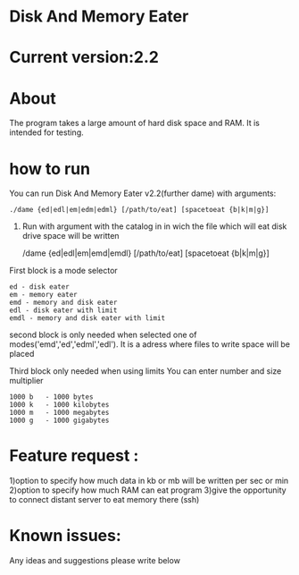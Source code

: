 Disk And Memory Eater
==
Current version:2.2
==
 About
=
The program takes a large amount of hard disk space and RAM. It is intended for testing.

 how to run
=

You can run Disk And Memory Eater v2.2(further dame) with arguments:

    ./dame {ed|edl|em|edm|edml} [/path/to/eat] [spacetoeat {b|k|m|g}] 

1) Run with argument with the catalog in in wich the file which will eat disk drive space will be written

      /dame {ed|edl|em|emd|emdl} [/path/to/eat] [spacetoeat {b|k|m|g}] 

First block is a mode selector

    ed - disk eater
    em - memory eater
    emd - memory and disk eater
    edl - disk eater with limit
    emdl - memory and disk eater with limit

second block is only needed when selected one of modes('emd','ed','edml','edl'). 
It is a adress where files to write space will be placed

Third block only needed when using limits
You can enter number and size multiplier

    1000 b   - 1000 bytes
    1000 k   - 1000 kilobytes
    1000 m   - 1000 megabytes
    1000 g   - 1000 gigabytes


Feature request :
=

1)option to specify how much data in kb or mb will be written per sec or min
2)option to specify how much RAM can eat program
3)give the opportunity to connect distant server to eat memory there (ssh)

 Known issues:
=




Any ideas and suggestions please write below
